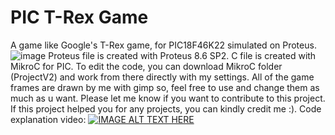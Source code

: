# PIC T-Rex Game
A game like Google's T-Rex game, for PIC18F46K22 simulated on Proteus. 
![image](https://user-images.githubusercontent.com/40140076/57809569-5d7b9980-776e-11e9-9f41-8bd1648dae96.png)
Proteus file is created with Proteus 8.6 SP2.
C file is created with MikroC for PIC.
To edit the code, you can download MikroC folder (ProjectV2) and work from there directly with my settings.
All of the game frames are drawn by me with gimp so, feel free to use and change them as much as u want.
Please let me know if you want to contribute to this project.
If this project helped you for any projects, you can kindly credit me :).
Code explanation video:
[![IMAGE ALT TEXT HERE](https://img.youtube.com/vi/zqCbEdy454U/0.jpg)](https://www.youtube.com/watch?v=zqCbEdy454U)
